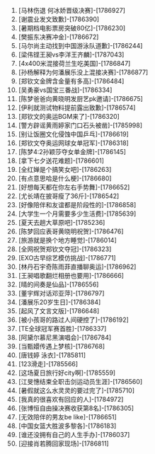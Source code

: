 
1. [马林伤退 何冰娇晋级决赛]-[1786927]
1. [谢震业发文致歉]-[1786390]
1. [暑期档电影票房突破80亿]-[1786230]
1. [樊振东决赛冲金]-[1786672]
1. [马尔尚主动找到中国游泳队道歉]-[1786244]
1. [梁伟铿王昶vs李洋王齐麟]-[1787043]
1. [4x400米混接荷兰生吃美国]-[1786847]
1. [孙杨解释为何潘展乐没上混接决赛]-[1786877]
1. [郑钦文金牌含金量有多高]-[1786484]
1. [吴勇豪vs国宝三番战]-[1786334]
1. [陈梦爸爸向黄晓明发厨艺pk邀请]-[1786675]
1. [伊利就测试物料提前露出致歉]-[1786574]
1. [郑钦文的奥运BGM来了]-[1786320]
1. [警方辟谣黄雨婷家门口石头被凿]-[1785998]
1. [别让饭圈文化侵蚀中国乒乓]-[1786619]
1. [郑钦文夺奥运网球女单冠军]-[1786318]
1. [陈梦4:2孙颖莎夺女单金牌]-[1786145]
1. [拿下七夕送花难题]-[1786601]
1. [全红婵是个搞笑女吧]-[1786263]
1. [有点意思哈是什么梗]-[1786680]
1. [好想每天都在你左右手势舞]-[1786652]
1. [尤长靖在披哥瘦了36斤]-[1786542]
1. [好像陪伴和友谊都是阶段性的]-[1786858]
1. [大学生一个月需要多少生活费]-[1785639]
1. [夏天去趟大草原吧]-[1785236]
1. [陈梦回应表哥黄晓明祝贺]-[1786476]
1. [旅游就是换个地方睡觉]-[1786014]
1. [全网祝贺郑钦文夺冠]-[1786323]
1. [EXO古早综艺模仿挑战]-[1786771]
1. [林丹石宇奇陈雨菲直播聊奥运]-[1786962]
1. [王昶唱歌翻烂相册也要用]-[1786666]
1. [晴的间奏是仙品]-[1786556]
1. [董宇辉对话邓亚萍]-[1786797]
1. [潘展乐20岁生日]-[1786384]
1. [起风了文言文版]-[1786648]
1. [被小孩哥的路过人间硬控了]-[1786192]
1. [TE全球冠军赛首胜]-[1786337]
1. [阿黛尔慕尼黑演唱会]-[1786784]
1. [当甄嬛传遇上梦核]-[1786768]
1. [唐钱婷 泳衣]-[1785811]
1. [123滑走]-[1785566]
1. [这场夏日旅行好city啊]-[1785559]
1. [江旻憓结束全职击剑运动员生涯]-[1786560]
1. [暑假就这么水灵灵的要过完了]-[1785710]
1. [我真的很喜欢有回应的人]-[1784972]
1. [张博恒自由操决赛收获第8名]-[1786305]
1. [无效陪伴的男友be like]-[1786651]
1. [中国女篮大胜波多黎各]-[1786183]
1. [谁还没拥有自己的人生手办]-[1786037]
1. [迎接肖若腾回家现场]-[1786811]